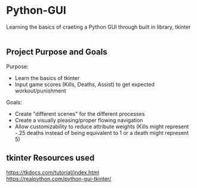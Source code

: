 # Python-GUI
Learning the basics of craeting a Python GUI through built in library, tkinter<br><br>

## Project Purpose and Goals
Purpose:
<ul>
    <li>Learn the basics of tkinter</li>
    <li>Input game scores (Kills, Deaths, Assist) to get expected workout/punishment</li>
</ul>

Goals:
<ul>
    <li>Create "different scenes" for the different processes</li>
    <li>Create a visually pleasing/proper flowing navigation</li>
    <li>Allow customizability to reduce attribute weights (Kills might represent -.25 deaths instead of being equivalent to 1 or a death might represent 5)</li>
</ul>

## tkinter Resources used
https://tkdocs.com/tutorial/index.html <br>
https://realpython.com/python-gui-tkinter/ 
